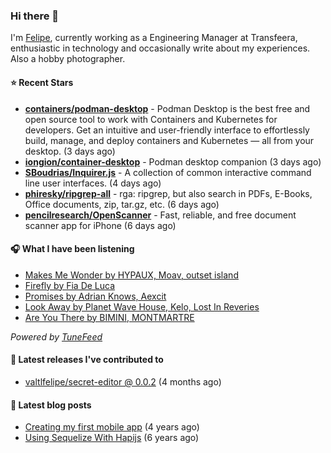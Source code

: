 ### Hi there 👋

I'm [Felipe](https://felipevm.com), currently working as a Engineering Manager at Transfeera, enthusiastic in technology and occasionally write about my experiences. Also a hobby photographer.

#### ⭐ Recent Stars
- **[containers/podman-desktop](https://github.com/containers/podman-desktop)** - Podman Desktop is the best free and open source tool to work with Containers and Kubernetes for developers. Get an intuitive and user-friendly interface to effortlessly build, manage, and deploy containers and Kubernetes — all from your desktop. (3 days ago)
- **[iongion/container-desktop](https://github.com/iongion/container-desktop)** - Podman desktop companion (3 days ago)
- **[SBoudrias/Inquirer.js](https://github.com/SBoudrias/Inquirer.js)** - A collection of common interactive command line user interfaces. (4 days ago)
- **[phiresky/ripgrep-all](https://github.com/phiresky/ripgrep-all)** - rga: ripgrep, but also search in PDFs, E-Books, Office documents, zip, tar.gz, etc. (6 days ago)
- **[pencilresearch/OpenScanner](https://github.com/pencilresearch/OpenScanner)** - Fast, reliable, and free document scanner app for iPhone (6 days ago)

#### 🎧 What I have been listening
- [Makes Me Wonder by HYPAUX, Moav, outset island](https://open.spotify.com/track/7aKHKBQIbDG3P6b1hvvHNE)
- [Firefly by Fia De Luca](https://open.spotify.com/track/37CUS1WC6lHPo0qOzCCT2s)
- [Promises by Adrian Knows, Aexcit](https://open.spotify.com/track/10cB40FA9AnOPvwJdHd1Ni)
- [Look Away by Planet Wave House, Kelo, Lost In Reveries](https://open.spotify.com/track/01gbQboVMTroyjoUBJlzOx)
- [Are You There by BIMINI, MONTMARTRE](https://open.spotify.com/track/3po36dia1jvyPplG3NKlAe)

_Powered by [TuneFeed](https://tunefeed.app?ref=valtlfelipe-gh-profile)_ 

#### 🚀 Latest releases I've contributed to


- [valtlfelipe/secret-editor @ 0.0.2](https://github.com/valtlfelipe/secret-editor/releases/tag/0.0.2) (4 months ago)

#### 📄 Latest blog posts
- [Creating my first mobile app](https://felipevm.com/posts/creating-my-first-mobile-app/) (4 years ago)
- [Using Sequelize With Hapijs](https://felipevm.com/posts/using-sequelize-with-hapijs/) (6 years ago)
